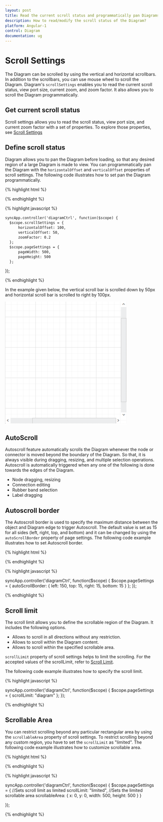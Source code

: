```yaml
---
layout: post
title: Read the current scroll status and programmatically pan Diagrams
description: How to read/modify the scroll status of the Diagram?
platform: Angular-1
control: Diagram
documentation: ug
---
```


# Scroll Settings
The Diagram can be scrolled by using the vertical and horizontal scrollbars. In addition to the scrollbars, you can use mouse wheel to scroll the Diagram. 
Diagram's `scrollSettings` enables you to read the current scroll status, view port size, current zoom, and zoom factor. It also allows you to scroll the Diagram programmatically. 

## Get current scroll status

Scroll settings allows you to read the scroll status, view port size, and current zoom factor with a set of properties. To explore those properties, see [Scroll Settings](/api/js/ejDiagram#members:scrollsettings "Scroll Settings")

## Define scroll status
Diagram allows you to pan the Diagram before loading, so that any desired region of a large Diagram is made to view. You can programmatically pan the Diagram with the `horizontalOffset` and `verticalOffset` properties of scroll settings. The following code illustrates how to set pan the Diagram programmatically.

{% highlight html %}

<div ng-controller="diagramCtrl">
    <ej-diagram id="diagram" e-height="600px" e-width="100%" e-scrollSettings="scrollSettings" e-pageSettings="pageSettings">
    </ej-diagram>
</div>

  {% endhighlight %}

{% highlight javascript %}

    syncApp.controller('diagramCtrl', function($scope) {
      $scope.scrollSettings = {
          horizontalOffset: 100,
          verticalOffset: 50,
          zoomFactor: 0.2
      };
      $scope.pageSettings = {
          pageWidth: 500,
          pageHeight: 500
      };
  });

{% endhighlight %}

In the example given below, the vertical scroll bar is scrolled down by 50px and horizontal scroll bar is scrolled to right by 100px. 

![](/angular-1/Diagram/Scroll-Settings_images/Scroll-Settings_img1.png)

## AutoScroll 

Autoscroll feature automatically scrolls the Diagram whenever the node or connector is moved beyond the boundary of the Diagram. So that, it is always visible during dragging, resizing, and multiple selection operations. Autoscroll is automatically triggered when any one of the following is done towards the edges of the Diagram.

* Node dragging, resizing 
* Connection editing
* Rubber band selection
* Label dragging

## Autoscroll border

The Autoscroll border is used to specify the maximum distance between the object and Diagram edge to trigger Autoscroll. The default value is set as 15 for all sides (left, right, top, and bottom) and it can be changed by using the `autoScrollBorder` property of page settings. The following code example illustrates how to set Autoscroll border. 

{% highlight html %}

<div ng-controller="diagramCtrl">
    <ej-diagram id="diagram" e-height="600px" e-width="100%" e-pagesettings="pageSettings" pagesettings-autoscrollborder="pageSettings.autoScrollBorder">
    </ej-diagram>
</div>

  {% endhighlight %}

{% highlight javascript %}

syncApp.controller('diagramCtrl', function($scope) {
    $scope.pageSettings = {
        autoScrollBorder: {
            left: 150,
            top: 15,
            right: 15,
            bottom: 15
        }
    };
});

{% endhighlight %}

## Scroll limit

The scroll limit allows you to define the scrollable region of the Diagram. It includes the following options.

* Allows to scroll in all directions without any restriction.
* Allows to scroll within the Diagram content.
* Allows to scroll within the specified scrollable area.

`scrollLimit` property of scroll settings helps to limit the scrolling. For the accepted values of the scrollLimit, refer to [Scroll Limit](/api/js/ejDiagram#scroll-limit "Scroll Limit").

The following code example illustrates how to specify the scroll limit.

{% highlight javascript %}

syncApp.controller('diagramCtrl', function($scope) {
    $scope.pageSettings = {
        scrollLimit: "diagram"
    };
});

{% endhighlight %}

## Scrollable Area

You can restrict scrolling beyond any particular rectangular area by using the `scrollableArea` property of scroll settings. To restrict scrolling beyond any custom region, you have to set the `scrollLimit` as "limited". The following code example illustrates how to customize scrollable area.

{% highlight html %}

<div ng-controller="diagramCtrl">
    <ej-diagram id="diagram" e-height="600px" e-width="100%" e-pagesettings="pageSettings" pagesettings-scrollablearea="pageSettings.scrollableArea" pagesettings-scrolllimit="pageSettings.scrollLimit">
    </ej-diagram>
</div>

{% endhighlight %}

{% highlight javascript %}

syncApp.controller('diagramCtrl', function($scope) {
    $scope.pageSettings = {
        //Sets scroll limit as limited
        scrollLimit: "limited",
        //Sets the limited scrollable area
        scrollableArea: {
            x: 0,
            y: 0,
            width: 500,
            height: 500
        }
    }

});

{% endhighlight %}
